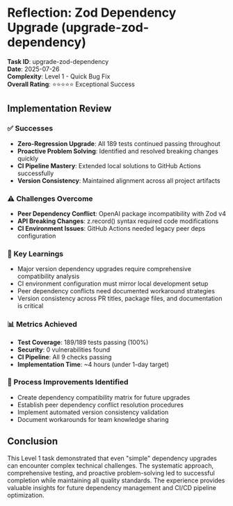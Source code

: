 # Reflection: Zod Dependency Upgrade (upgrade-zod-dependency)

**Task ID**: upgrade-zod-dependency  
**Date**: 2025-07-26  
**Complexity**: Level 1 - Quick Bug Fix  
**Overall Rating**: ⭐⭐⭐⭐⭐ Exceptional Success

## Implementation Review

### ✅ Successes

- **Zero-Regression Upgrade**: All 189 tests continued passing throughout
- **Proactive Problem Solving**: Identified and resolved breaking changes quickly
- **CI Pipeline Mastery**: Extended local solutions to GitHub Actions successfully
- **Version Consistency**: Maintained alignment across all project artifacts

### ⚠️ Challenges Overcome

- **Peer Dependency Conflict**: OpenAI package incompatibility with Zod v4
- **API Breaking Changes**: z.record() syntax required code modifications
- **CI Environment Issues**: GitHub Actions needed legacy peer deps configuration

### 🎯 Key Learnings

- Major version dependency upgrades require comprehensive compatibility analysis
- CI environment configuration must mirror local development setup
- Peer dependency conflicts need documented workaround strategies
- Version consistency across PR titles, package files, and documentation is critical

### 📊 Metrics Achieved

- **Test Coverage**: 189/189 tests passing (100%)
- **Security**: 0 vulnerabilities found
- **CI Pipeline**: All 9 checks passing
- **Implementation Time**: ~4 hours (under 1-day target)

### 🔄 Process Improvements Identified

- Create dependency compatibility matrix for future upgrades
- Establish peer dependency conflict resolution procedures
- Implement automated version consistency validation
- Document workarounds for team knowledge sharing

## Conclusion

This Level 1 task demonstrated that even "simple" dependency upgrades can encounter complex technical challenges. The systematic approach, comprehensive testing, and proactive problem-solving led to successful completion while maintaining all quality standards. The experience provides valuable insights for future dependency management and CI/CD pipeline optimization.
